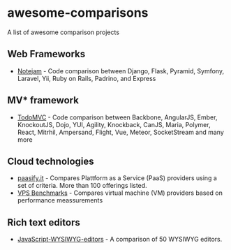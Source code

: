 awesome-comparisons
===================

A list of awesome comparison projects

## Web Frameworks

* [Notejam](https://github.com/komarserjio/notejam) - Code comparison between Django, Flask, Pyramid, Symfony, Laravel, Yii, Ruby on Rails, Padrino, and Express

## MV* framework

* [TodoMVC](https://github.com/tastejs/todomvc) - Code comparison between Backbone, AngularJS, Ember, KnockoutJS, Dojo, YUI, Agility, Knockback, CanJS, Maria, Polymer, React, Mitrhil, Ampersand, Flight, Vue, Meteor, SocketStream and many more

## Cloud technologies

 * [paasify.it](http://www.paasify.it/) - Compares Plattform as a Service (PaaS) providers using a set of criteria. More than 100 offerings listed.
 * [VPS Benchmarks](http://www.vpsbenchmarks.com/) - Compares virtual machine (VM) providers based on performance meassurements

## Rich text editors

* [JavaScript-WYSIWYG-editors](https://github.com/iDoRecall/comparisons/blob/master/JavaScript-WYSIWYG-editors.md) - A comparison of 50 WYSIWYG editors.
